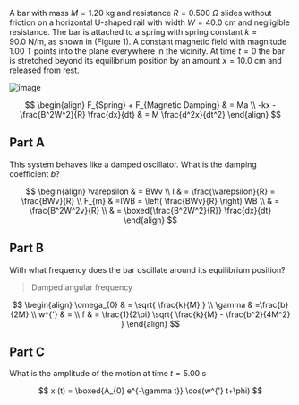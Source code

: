 A bar with mass $M = 1.20 \ \mathrm{kg}$ and resistance $R = 0.500 \ \Omega$ slides without friction on a horizontal U-shaped rail with width $W = 40.0 \ \mathrm{cm}$ and negligible resistance. The bar is attached to a spring with spring constant $k = 90.0 \ \mathrm{N/m}$, as shown in (Figure 1). A constant magnetic field with magnitude $1.00 \ \mathrm{T}$ points into the plane everywhere in the vicinity. At time $t = 0$ the bar is stretched beyond its equilibrium position by an amount $x = 10.0 \ \mathrm{cm}$ and released from rest.

![image](https://obsidian-img-studies.tsun1031.xyz/2025/07/16/ed59728efa573d040019b69b8feb40bd.png)

$$
\begin{align}
F_{Spring} + F_{Magnetic Damping}  & = Ma  \\
-kx - \frac{B^2W^2}{R} \frac{dx}{dt}  & = M \frac{d^2x}{dt^2}
\end{align}
$$

## Part A

This system behaves like a damped oscillator. What is the damping coefficient $b$?

$$
\begin{align}
\varepsilon  & = BWv \\
I  & = \frac{\varepsilon}{R} = \frac{BWv}{R} \\
F_{m}  & =IWB = \left( \frac{BWv}{R} \right) WB
 \\
 & = \frac{B^2W^2v}{R} \\
 & = \boxed{\frac{B^2W^2}{R}} \frac{dx}{dt}
\end{align}
$$

## Part B

With what frequency does the bar oscillate around its equilibrium position?

> Damped angular frequency

$$
\begin{align}
\omega_{0}  & = \sqrt{ \frac{k}{M} } \\
\gamma  & =\frac{b}{2M} \\
w^{'}  & =  \\
f  & = \frac{1}{2\pi} \sqrt{ \frac{k}{M} - \frac{b^2}{4M^2} }
\end{align}
$$

## Part C

What is the amplitude of the motion at time $t = 5.00 \ \mathrm{s}$

$$
x (t)  = \boxed{A_{0} e^{-\gamma t}} \cos(w^{'} t+\phi)
$$
